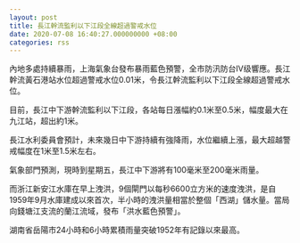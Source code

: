 ```yaml
---
layout: post
title: 長江幹流監利以下江段全線超過警戒水位
date: 2020-07-08 16:40:27.000000000 +08:00
categories: rss
---
```


內地多處持續暴雨，上海氣象台發布暴雨藍色預警，全市防汛防台Ⅳ级響應。長江幹流黃石港站水位超過警戒水位0.01米，令長江幹流監利以下江段全線超過警戒水位。

目前，長江中下游幹流監利以下江段，各站每日漲幅約0.1米至0.5米，幅度最大在九江站，超出約1米。

長江水利委員會預計，未來幾日中下游持續有強降雨，水位繼續上漲，最大超越警戒幅度在1米至1.5米左右。

氣象部門預測，現時到星期五，長江中下游將有100毫米至200毫米雨量。

而浙江新安江水庫在早上洩洪，9個閘門以每秒6600立方米的速度洩洪，是自1959年9月水庫建成以來首次，半小時的洩洪量相當於整個「西湖」儲水量。當局向錢塘江支流的蘭江流域，發布「洪水藍色預警」。

湖南省岳陽市24小時和6小時累積雨量突破1952年有記錄以來最高。
